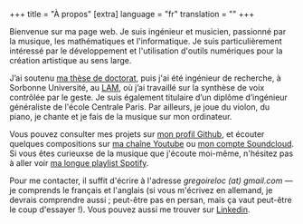 +++
title = "À propos"
[extra]
language = "fr"
translation = ""
+++

Bienvenue sur ma page web. Je suis ingénieur et musicien, passionné par la musique, les mathématiques et l'informatique.
Je suis particulièrement intéressé par le développement et l'utilisation d'outils numériques pour la création artistique au sens large.

J’ai soutenu [ma thèse de doctorat](https://www.theses.fr/s267227), puis j'ai été ingénieur de recherche, à Sorbonne Université, au [LAM](http://www.lam.jussieu.fr/), où j’ai travaillé sur la synthèse de voix contrôlée par le geste. Je suis également titulaire d’un diplôme d’ingénieur généraliste de l'école Centrale Paris. Par ailleurs, je joue du violon, du piano, je chante et je fais de la musique sur mon ordinateur.

Vous pouvez consulter mes projets sur [mon profil Github](https://github.com/glocq), et écouter quelques compositions sur [ma chaîne Youtube](https://www.youtube.com/channel/UC4X_Sho9tdLGUgJI4QmOMSw) ou [mon compte Soundcloud](https://soundcloud.com/eigensandwich). Si vous êtes curieuxse de la musique que j'écoute moi-même, n'hésitez pas à aller voir [ma longue playlist Spotify](https://open.spotify.com/playlist/1gIvCptvejJjQC9xfNfI5B?si=def56ffe97f04b9e).

Pour me contacter, il suffit d'écrire à l'adresse *gregoireloc (at) gmail.com* — je comprends le français et l'anglais (si vous m'écrivez en allemand, je devrais comprendre aussi ; peut-être pas en persan, mais ça vaut peut-être le coup d'essayer !). Vous pouvez aussi me trouver sur [Linkedin](https://www.linkedin.com/in/gr%C3%A9goire-locqueville-8817a883).
